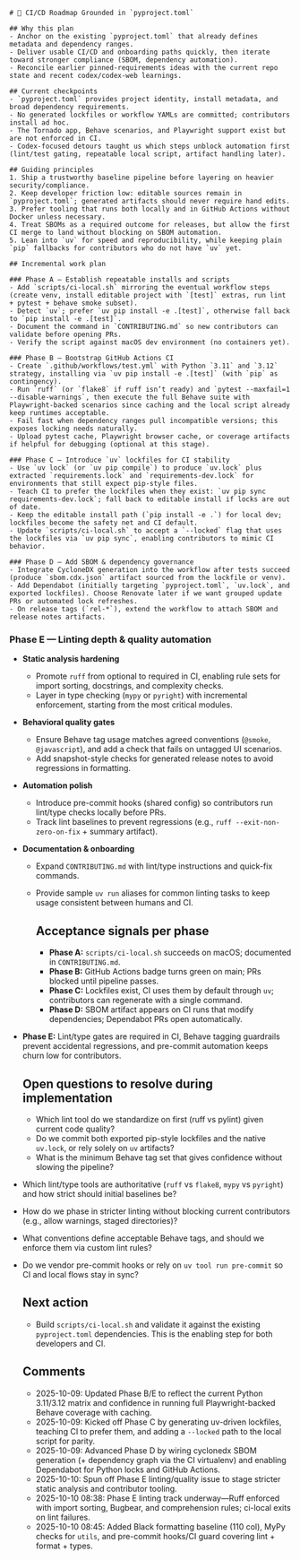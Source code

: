     # 🚦 CI/CD Roadmap Grounded in `pyproject.toml`

    ## Why this plan
    - Anchor on the existing `pyproject.toml` that already defines metadata and dependency ranges.
    - Deliver usable CI/CD and onboarding paths quickly, then iterate toward stronger compliance (SBOM, dependency automation).
    - Reconcile earlier pinned-requirements ideas with the current repo state and recent codex/codex-web learnings.

    ## Current checkpoints
    - `pyproject.toml` provides project identity, install metadata, and broad dependency requirements.
    - No generated lockfiles or workflow YAMLs are committed; contributors install ad hoc.
    - The Tornado app, Behave scenarios, and Playwright support exist but are not enforced in CI.
    - Codex-focused detours taught us which steps unblock automation first (lint/test gating, repeatable local script, artifact handling later).

    ## Guiding principles
    1. Ship a trustworthy baseline pipeline before layering on heavier security/compliance.
    2. Keep developer friction low: editable sources remain in `pyproject.toml`; generated artifacts should never require hand edits.
    3. Prefer tooling that runs both locally and in GitHub Actions without Docker unless necessary.
    4. Treat SBOMs as a required outcome for releases, but allow the first CI merge to land without blocking on SBOM automation.
    5. Lean into `uv` for speed and reproducibility, while keeping plain `pip` fallbacks for contributors who do not have `uv` yet.

    ## Incremental work plan

    ### Phase A — Establish repeatable installs and scripts
    - Add `scripts/ci-local.sh` mirroring the eventual workflow steps (create venv, install editable project with `[test]` extras, run lint + pytest + behave smoke subset).
    - Detect `uv`; prefer `uv pip install -e .[test]`, otherwise fall back to `pip install -e .[test]`.
    - Document the command in `CONTRIBUTING.md` so new contributors can validate before opening PRs.
    - Verify the script against macOS dev environment (no containers yet).

    ### Phase B — Bootstrap GitHub Actions CI
    - Create `.github/workflows/test.yml` with Python `3.11` and `3.12` strategy, installing via `uv pip install -e .[test]` (with `pip` as contingency).
    - Run `ruff` (or `flake8` if ruff isn’t ready) and `pytest --maxfail=1 --disable-warnings`, then execute the full Behave suite with Playwright-backed scenarios since caching and the local script already keep runtimes acceptable.
    - Fail fast when dependency ranges pull incompatible versions; this exposes locking needs naturally.
    - Upload pytest cache, Playwright browser cache, or coverage artifacts if helpful for debugging (optional at this stage).

    ### Phase C — Introduce `uv` lockfiles for CI stability
    - Use `uv lock` (or `uv pip compile`) to produce `uv.lock` plus extracted `requirements.lock` and `requirements-dev.lock` for environments that still expect pip-style files.
    - Teach CI to prefer the lockfiles when they exist: `uv pip sync requirements-dev.lock`; fall back to editable install if locks are out of date.
    - Keep the editable install path (`pip install -e .`) for local dev; lockfiles become the safety net and CI default.
    - Update `scripts/ci-local.sh` to accept a `--locked` flag that uses the lockfiles via `uv pip sync`, enabling contributors to mimic CI behavior.

    ### Phase D — Add SBOM & dependency governance
    - Integrate CycloneDX generation into the workflow after tests succeed (produce `sbom.cdx.json` artifact sourced from the lockfile or venv).
    - Add Dependabot (initially targeting `pyproject.toml`, `uv.lock`, and exported lockfiles). Choose Renovate later if we want grouped update PRs or automated lock refreshes.
    - On release tags (`rel-*`), extend the workflow to attach SBOM and release notes artifacts.

### Phase E — Linting depth & quality automation
- **Static analysis hardening**
  - Promote `ruff` from optional to required in CI, enabling rule sets for import sorting, docstrings, and complexity checks.
  - Layer in type checking (`mypy` or `pyright`) with incremental enforcement, starting from the most critical modules.
- **Behavioral quality gates**
  - Ensure Behave tag usage matches agreed conventions (`@smoke`, `@javascript`), and add a check that fails on untagged UI scenarios.
  - Add snapshot-style checks for generated release notes to avoid regressions in formatting.
- **Automation polish**
  - Introduce pre-commit hooks (shared config) so contributors run lint/type checks locally before PRs.
  - Track lint baselines to prevent regressions (e.g., `ruff --exit-non-zero-on-fix` + summary artifact).
- **Documentation & onboarding**
  - Expand `CONTRIBUTING.md` with lint/type instructions and quick-fix commands.
  - Provide sample `uv run` aliases for common linting tasks to keep usage consistent between humans and CI.

    ## Acceptance signals per phase
    - **Phase A:** `scripts/ci-local.sh` succeeds on macOS; documented in `CONTRIBUTING.md`.
    - **Phase B:** GitHub Actions badge turns green on main; PRs blocked until pipeline passes.
    - **Phase C:** Lockfiles exist, CI uses them by default through `uv`; contributors can regenerate with a single command.
    - **Phase D:** SBOM artifact appears on CI runs that modify dependencies; Dependabot PRs open automatically.
- **Phase E:** Lint/type gates are required in CI, Behave tagging guardrails prevent accidental regressions, and pre-commit automation keeps churn low for contributors.

    ## Open questions to resolve during implementation
    - Which lint tool do we standardize on first (ruff vs pylint) given current code quality?
    - Do we commit both exported pip-style lockfiles and the native `uv.lock`, or rely solely on `uv` artifacts?
    - What is the minimum Behave tag set that gives confidence without slowing the pipeline?
- Which lint/type tools are authoritative (`ruff` vs `flake8`, `mypy` vs `pyright`) and how strict should initial baselines be?
- How do we phase in stricter linting without blocking current contributors (e.g., allow warnings, staged directories)?
- What conventions define acceptable Behave tags, and should we enforce them via custom lint rules?
- Do we vendor pre-commit hooks or rely on `uv tool run pre-commit` so CI and local flows stay in sync?

    ## Next action
    - Build `scripts/ci-local.sh` and validate it against the existing `pyproject.toml` dependencies. This is the enabling step for both developers and CI.

    ## Comments
    - 2025-10-09: Updated Phase B/E to reflect the current Python 3.11/3.12 matrix and confidence in running full Playwright-backed Behave coverage with caching.
    - 2025-10-09: Kicked off Phase C by generating uv-driven lockfiles, teaching CI to prefer them, and adding a `--locked` path to the local script for parity.
    - 2025-10-09: Advanced Phase D by wiring cyclonedx SBOM generation (+ dependency graph via the CI virtualenv) and enabling Dependabot for Python locks and GitHub Actions.
    - 2025-10-10: Spun off Phase E linting/quality issue to stage stricter static analysis and contributor tooling.
    - 2025-10-10 08:38: Phase E linting track underway—Ruff enforced with import sorting, Bugbear, and comprehension rules; ci-local exits on lint failures.
    - 2025-10-10 08:45: Added Black formatting baseline (110 col), MyPy checks for `utils`, and pre-commit hooks/CI guard covering lint + format + types.
